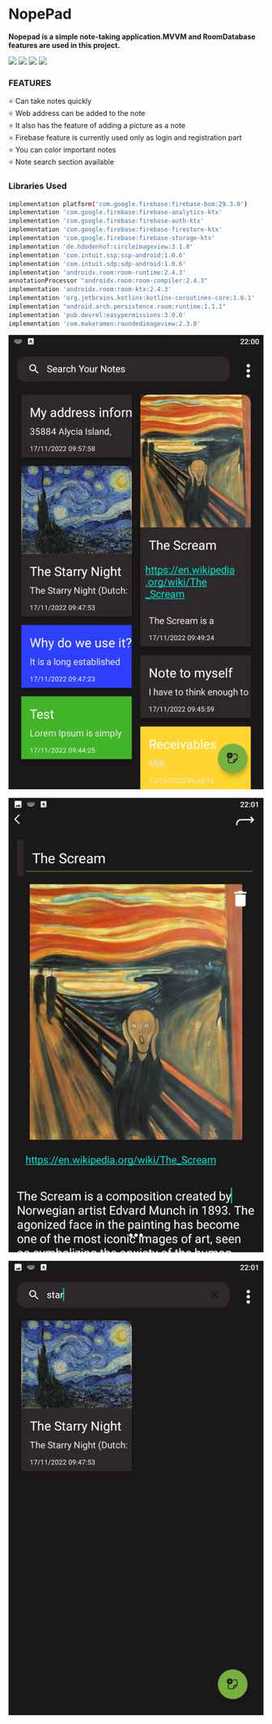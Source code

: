 # NopePad

**Nopepad is a simple note-taking application.MVVM and RoomDatabase features are used in this project.**

![](https://img.shields.io/badge/Kotlin-v1.8.0-93b023?&style=for-the-badge&logo=kotlin&logoColor=white)
![](https://img.shields.io/badge/SDK-32-93b023?&style=for-the-badge&logo=kotlin&logoColor=white)
![](https://img.shields.io/badge/RoomVersion-v2.4.3-93b023?&style=for-the-badge&logo=&logoColor=white)
![](https://img.shields.io/badge/Firebase-v29.3.0-93b023?&style=for-the-badge&logo=Firebase&logoColor=white)





### FEATURES

 ⭐️ Can take notes quickly</br>
 ⭐️ Web address can be added to the note</br>
 ⭐️ It also has the feature of adding a picture as a note</br>
 ⭐️ Firebase feature is currently used only as login and registration part</br>
 ⭐️ You can color important notes</br>
 ⭐️ Note search section available</br>

### Libraries Used

```sh
implementation platform('com.google.firebase:firebase-bom:29.3.0')  
implementation 'com.google.firebase:firebase-analytics-ktx'  
implementation 'com.google.firebase:firebase-auth-ktx'  
implementation 'com.google.firebase:firebase-firestore-ktx'  
implementation 'com.google.firebase:firebase-storage-ktx'  
implementation 'de.hdodenhof:circleimageview:3.1.0'  
implementation 'com.intuit.ssp:ssp-android:1.0.6'  
implementation 'com.intuit.sdp:sdp-android:1.0.6'  
implementation 'androidx.room:room-runtime:2.4.3'  
annotationProcessor "androidx.room:room-compiler:2.4.3"  
implementation 'androidx.room:room-ktx:2.4.3'  
implementation 'org.jetbrains.kotlinx:kotlinx-coroutines-core:1.6.1'  
implementation "android.arch.persistence.room:runtime:1.1.1"  
implementation 'pub.devrel:easypermissions:3.0.0'  
implementation 'com.makeramen:roundedimageview:2.3.0'
```

![](https://raw.githubusercontent.com/grigroviska/NopePad/main/NopePadScreenShot/NopePad_1.png)

![](https://raw.githubusercontent.com/grigroviska/NopePad/main/NopePadScreenShot/NopePad_2.png)

![](https://raw.githubusercontent.com/grigroviska/NopePad/main/NopePadScreenShot/NopePad_3.png)

